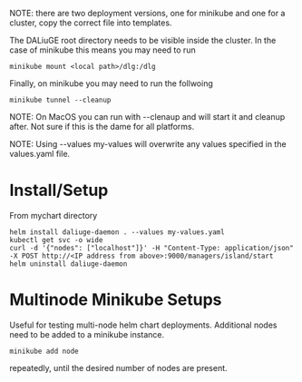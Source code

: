 NOTE: there are two deployment versions, one for minikube and one for a cluster, copy the correct file into templates.

The DALiuGE root directory needs to be visible inside the cluster. In the case of minikube this means you may need to run

	minikube mount <local path>/dlg:/dlg

Finally, on minikube you may need to run the follwoing

	minikube tunnel --cleanup

NOTE: On MacOS you can run with --clenaup and will start it and cleanup after. Not sure if this is the dame for all platforms.

NOTE: Using --values my-values will overwrite any values specified in the values.yaml file.

# Install/Setup
From mychart directory

	helm install daliuge-daemon . --values my-values.yaml
	kubectl get svc -o wide
	curl -d '{"nodes": ["localhost"]}' -H "Content-Type: application/json" -X POST http://<IP address from above>:9000/managers/island/start
	helm uninstall daliuge-daemon

# Multinode Minikube Setups
Useful for testing multi-node helm chart deployments.
Additional nodes need to be added to a minikube instance.

    minikube add node

repeatedly, until the desired number of nodes are present.